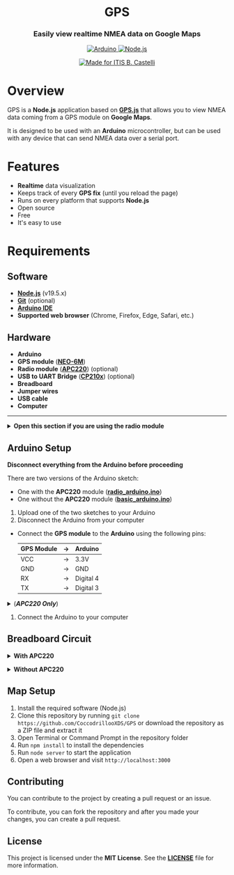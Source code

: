 <h1 align="center">GPS</h1>
<h3 align="center">Easily view realtime NMEA data on Google Maps</h2>
<p></p>
<p align="center">
<a href="https://www.arduino.cc/"><img src="https://img.shields.io/badge/Arduino-00979D?style=for-the-badge&logo=Arduino&logoColor=white" alt="Arduino">
<a href="https://nodejs.org"><img src="https://img.shields.io/badge/Node.js-43853D?style=for-the-badge&logo=node.js&logoColor=white" alt="Node.js">
</a></p>
<p align="center">
<a href="https://www.iiscastelli.edu.it/Pager.aspx?Page=mainpage"><img src="https://img.shields.io/badge/Made_For-ITIS_B._Castelli-blue?style=for-the-badge" alt="Made for ITIS B. Castelli"></a>

# Overview
GPS is a **Node.js** application based on **[GPS.js](https://github.com/infusion/GPS.js)** that allows you to view NMEA data coming from a GPS module on **Google Maps**. 

It is designed to be used with an **Arduino** microcontroller, but can be used with any device that can send NMEA data over a serial port.

# Features
- **Realtime** data visualization
- Keeps track of every **GPS fix** (until you reload the page)
- Runs on every platform that supports **Node.js**
- Open source
- Free
- It's easy to use

# Requirements
## Software
- **[Node.js](https://nodejs.org)** (v19.5.x)
- **[Git](https://git-scm.com/)** (optional)
- **[Arduino IDE](https://www.arduino.cc/en/software)**
- **Supported web browser** (Chrome, Firefox, Edge, Safari, etc.)

## Hardware
- **Arduino**
- **GPS module** (**[NEO-6M](https://amzn.eu/d/0F55El5)**)
- **Radio module** (**[APC220](https://www.dfrobot.com/product-57.html)**) (optional)
- **USB to UART Bridge** (**[CP210x](https://www.aliexpress.com/item/32505898388.html)**) (optional)
- **Breadboard**
- **Jumper wires**
- **USB cable**
- **Computer**

----

<details><summary><strong>Open this section if you are using the radio module</strong></summary>

## APC220 Setup
**Disconnect the APC220 from the Arduino before proceeding.**
1. Upload the **[apc220Cfg.ino](arduino/apc220Cfg/apc220Cfg.ino)** sketch to your Arduino
2. Disconnect the Arduino from your computer
3. Connect the APC220 to the Arduino to the GND, 13, 12, 11, 10, 9 and 8 pins 
4. Connect the Arduino to your computer
5. Open the **Serial Monitor**
6. Type `m` and press **Enter**
   - It should bring up a menu like this:

    ![APC220 Menu](images/apc220Cfg.jpg)

7. Follow the 'Write example' instruction and if you want, change the frequency
   - Save the frequency you chose (you will need it to configure the other APC220 module) 
8. Disconnect the Arduino from your computer
9.  Disconnect the APC220 from the Arduino and connect the other APC220 module to the Arduino
10.  Reconnect the Arduino to your computer
11.  Repeat steps 6 and 7

## Installing the CP210x Drivers
To receive data from the APC220 module, you can use another Arduino with the APC220 module connected to it or you can use an **UART to USB bridge**.
This project is designed to work with **CP210x**.

* Visit the **[Silicon Labs website](https://www.silabs.com/developers/usb-to-uart-bridge-vcp-drivers?tab=downloads)**
* If you are using **Windows**, download the driver with the name `CP210x Windows Drivers`

    ![CP210x Drivers](images/cp210x_page.jpg)

* Extract all the files from the ZIP file in a folder
* Run the `CP210xVCPInstaller_x64.exe` file and follow the instructions to install the driver

---

</details>

## Arduino Setup
**Disconnect everything from the Arduino before proceeding**

There are two versions of the Arduino sketch:
* One with the **APC220** module (**[radio_arduino.ino](arduino/radio_arduino/radio_arduino.ino)**)
* One without the **APC220** module (**[basic_arduino.ino](arduino/basic_arduino/basic_arduino.ino)**)


1. Upload one of the two sketches to your Arduino
2. Disconnect the Arduino from your computer
* Connect the **GPS module** to the **Arduino** using the following pins:

    | GPS Module | -> | Arduino   |
    |------------|----|-----------|
    | VCC        | -> | 3.3V      |
    | GND        | -> | GND       |
    | RX         | -> | Digital 4 |
    | TX         | -> | Digital 3 |

<details><summary>(<strong><em>APC220 Only</em></strong>)</summary>

* Connect the **APC220** module to the **Arduino** to the GND, 13, 12, 11, 10, 9 and 8 pins

</details><p></p>

1. Connect the Arduino to your computer

## Breadboard Circuit
<details><summary><strong>With APC220</strong></summary>

![Breadboard Circuit](images/breadboard_apc220.png)

</details><p></p>
<details><summary><strong>Without APC220</strong></summary>

![Breadboard Circuit](images/breadboard.png)

</details><p></p>

## Map Setup
1. Install the required software (Node.js)
2. Clone this repository by running `git clone https://github.com/CoccodrillooXDS/GPS` or download the repository as a ZIP file and extract it
3. Open Terminal or Command Prompt in the repository folder
4. Run `npm install` to install the dependencies
5. Run `node server` to start the application
6. Open a web browser and visit `http://localhost:3000`

## Contributing
You can contribute to the project by creating a pull request or an issue.

To contribute, you can fork the repository and after you made your changes, you can create a pull request.

## License
This project is licensed under the **MIT License**. See the **[LICENSE](LICENSE)** file for more information.